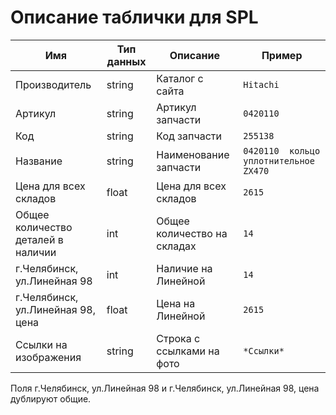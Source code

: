 # Описание таблички для SPL
Имя | Тип данных | Описание | Пример
--- | --- | --- | ---
Производитель | string | Каталог с сайта | `Hitachi`
Артикул | string | Артикул запчасти | `0420110`
Код | string | Код запчасти | `255138`
Название | string | Наименование запчасти | `0420110  кольцо уплотнительное  ZX470`
Цена для всех складов | float | Цена для всех складов | `2615`
Общее количество деталей в наличии | int | Общее количество на складах | `14`
г.Челябинск, ул.Линейная 98 | int | Наличие на Линейной | `14`
г.Челябинск, ул.Линейная 98, цена | float | Цена на Линейной | `2615`
Ссылки на изображения | string | Строка с ссылками на фото | `*Ссылки*`

Поля г.Челябинск, ул.Линейная 98 и г.Челябинск, ул.Линейная 98, цена дублируют общие.